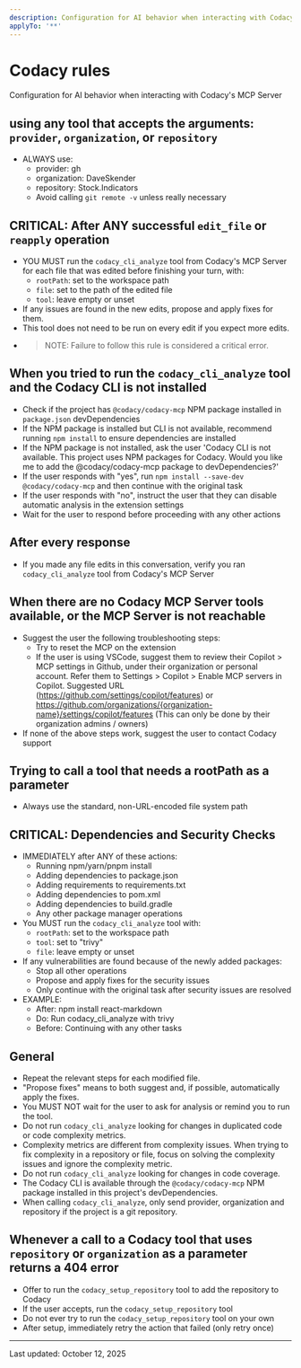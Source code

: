 ```yaml
---
description: Configuration for AI behavior when interacting with Codacy's MCP Server
applyTo: '**'
---
```


# Codacy rules

Configuration for AI behavior when interacting with Codacy's MCP Server

## using any tool that accepts the arguments: `provider`, `organization`, or `repository`

- ALWAYS use:
  - provider: gh
  - organization: DaveSkender
  - repository: Stock.Indicators
  - Avoid calling `git remote -v` unless really necessary

## CRITICAL: After ANY successful `edit_file` or `reapply` operation

- YOU MUST run the `codacy_cli_analyze` tool from Codacy's MCP Server for each file that was edited before finishing your turn, with:
  - `rootPath`: set to the workspace path
  - `file`: set to the path of the edited file
  - `tool`: leave empty or unset
- If any issues are found in the new edits, propose and apply fixes for them.
- This tool does not need to be run on every edit if you expect more edits.
- > NOTE: Failure to follow this rule is considered a critical error.

## When you tried to run the `codacy_cli_analyze` tool and the Codacy CLI is not installed

- Check if the project has `@codacy/codacy-mcp` NPM package installed in `package.json` devDependencies
- If the NPM package is installed but CLI is not available, recommend running `npm install` to ensure dependencies are installed
- If the NPM package is not installed, ask the user 'Codacy CLI is not available. This project uses NPM packages for Codacy. Would you like me to add the @codacy/codacy-mcp package to devDependencies?'
- If the user responds with "yes", run `npm install --save-dev @codacy/codacy-mcp` and then continue with the original task
- If the user responds with "no", instruct the user that they can disable automatic analysis in the extension settings
- Wait for the user to respond before proceeding with any other actions

## After every response

- If you made any file edits in this conversation, verify you ran `codacy_cli_analyze` tool from Codacy's MCP Server

## When there are no Codacy MCP Server tools available, or the MCP Server is not reachable

- Suggest the user the following troubleshooting steps:
  - Try to reset the MCP on the extension
  - If the user is using VSCode, suggest them to review their Copilot > MCP settings in Github, under their organization or personal account. Refer them to Settings > Copilot > Enable MCP servers in Copilot. Suggested URL (<https://github.com/settings/copilot/features>) or <https://github.com/organizations/{organization-name}/settings/copilot/features> (This can only be done by their organization admins / owners)
- If none of the above steps work, suggest the user to contact Codacy support

## Trying to call a tool that needs a rootPath as a parameter

- Always use the standard, non-URL-encoded file system path

## CRITICAL: Dependencies and Security Checks

- IMMEDIATELY after ANY of these actions:
  - Running npm/yarn/pnpm install
  - Adding dependencies to package.json
  - Adding requirements to requirements.txt
  - Adding dependencies to pom.xml
  - Adding dependencies to build.gradle
  - Any other package manager operations
- You MUST run the `codacy_cli_analyze` tool with:
  - `rootPath`: set to the workspace path
  - `tool`: set to "trivy"
  - `file`: leave empty or unset
- If any vulnerabilities are found because of the newly added packages:
  - Stop all other operations
  - Propose and apply fixes for the security issues
  - Only continue with the original task after security issues are resolved
- EXAMPLE:
  - After: npm install react-markdown
  - Do: Run codacy_cli_analyze with trivy
  - Before: Continuing with any other tasks

## General

- Repeat the relevant steps for each modified file.
- "Propose fixes" means to both suggest and, if possible, automatically apply the fixes.
- You MUST NOT wait for the user to ask for analysis or remind you to run the tool.
- Do not run `codacy_cli_analyze` looking for changes in duplicated code or code complexity metrics.
- Complexity metrics are different from complexity issues. When trying to fix complexity in a repository or file, focus on solving the complexity issues and ignore the complexity metric.
- Do not run `codacy_cli_analyze` looking for changes in code coverage.
- The Codacy CLI is available through the `@codacy/codacy-mcp` NPM package installed in this project's devDependencies.
- When calling `codacy_cli_analyze`, only send provider, organization and repository if the project is a git repository.

## Whenever a call to a Codacy tool that uses `repository` or `organization` as a parameter returns a 404 error

- Offer to run the `codacy_setup_repository` tool to add the repository to Codacy
- If the user accepts, run the `codacy_setup_repository` tool
- Do not ever try to run the `codacy_setup_repository` tool on your own
- After setup, immediately retry the action that failed (only retry once)

---
Last updated: October 12, 2025
